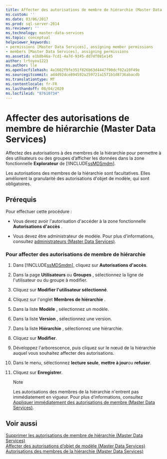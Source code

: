 ```yaml
---
title: Affecter des autorisations de membre de hiérarchie (Master Data Services) | Microsoft Docs
ms.custom: ''
ms.date: 03/06/2017
ms.prod: sql-server-2014
ms.reviewer: ''
ms.technology: master-data-services
ms.topic: conceptual
helpviewer_keywords:
- permissions [Master Data Services], assigning member permissions
- members [Master Data Services], assigning permissions
ms.assetid: e1b8b46a-7cd1-4a7d-9345-dd7df081e145
author: lrtoyou1223
ms.author: lle
ms.openlocfilehash: 4a1602f9fe351f826b63d4447f90dcf02a10f49e
ms.sourcegitcommit: ad4d92dce894592a259721a1571b1d8736abacdb
ms.translationtype: MT
ms.contentlocale: fr-FR
ms.lasthandoff: 08/04/2020
ms.locfileid: "87610734"
---
```

# <a name="assign-hierarchy-member-permissions-master-data-services"></a>Affecter des autorisations de membre de hiérarchie (Master Data Services)
  Affectez des autorisations à des membres de la hiérarchie pour permettre à des utilisateurs ou des groupes d’afficher les données dans la zone fonctionnelle **Explorateur** de [!INCLUDE[ssMDSmdm](../includes/ssmdsmdm-md.md)].  
  
 Les autorisations des membres de la hiérarchie sont facultatives. Elles améliorent la granularité des autorisations d'objet de modèle, qui sont obligatoires.  
  
## <a name="prerequisites"></a>Prérequis  
 Pour effectuer cette procédure :  
  
-   Vous devez avoir l'autorisation d'accéder à la zone fonctionnelle **Autorisations d'accès** .  
  
-   Vous devez être administrateur de modèle. Pour plus d’informations, consultez [administrateurs &#40;Master Data Services&#41;](administrators-master-data-services.md).  
  
### <a name="to-assign-hierarchy-member-permissions"></a>Pour affecter des autorisations de membre de hiérarchie  
  
1.  Dans [!INCLUDE[ssMDSmdm](../includes/ssmdsmdm-md.md)], cliquez sur **Autorisations d'accès**.  
  
2.  Dans la page **Utilisateurs** ou **Groupes** , sélectionnez la ligne de l'utilisateur ou du groupe à modifier.  
  
3.  Cliquez sur **Modifier l'utilisateur sélectionné**.  
  
4.  Cliquez sur l'onglet **Membres de hiérarchie** .  
  
5.  Dans la liste **Modèle** , sélectionnez un modèle.  
  
6.  Dans la liste **Version** , sélectionnez une version.  
  
7.  Dans la liste **Hiérarchie** , sélectionnez une hiérarchie.  
  
8.  Cliquez sur **Modifier**.  
  
9. Développez l'arborescence, puis cliquez sur le nœud de la hiérarchie auquel vous souhaitez affecter des autorisations.  
  
10. Dans le menu, sélectionnez **lecture seule**, **mettre à jour**ou **refuser**.  
  
11. Cliquez sur **Enregistrer**.  
  
    > [!NOTE]  
    >  Les autorisations des membres de la hiérarchie n'entrent pas immédiatement en vigueur. Pour plus d’informations, consultez [Appliquer immédiatement des autorisations de membre &#40;Master Data Services&#41;](../../2014/master-data-services/immediately-apply-member-permissions-master-data-services.md).  
  
## <a name="see-also"></a>Voir aussi  
 [Supprimer les autorisations de membre de hiérarchie &#40;Master Data Services&#41;](../../2014/master-data-services/delete-hierarchy-member-permissions-master-data-services.md)   
 [Affecter des autorisations d’objet de modèle &#40;Master Data Services&#41;](../../2014/master-data-services/assign-model-object-permissions-master-data-services.md)   
 [Autorisations des membres de la hiérarchie &#40;Master Data Services&#41;](../../2014/master-data-services/hierarchy-member-permissions-master-data-services.md)  
  
  
